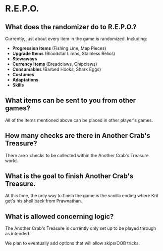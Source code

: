 # R.E.P.O.

## What does the randomizer do to R.E.P.O.?

Currently, just about every item in the game is randomized.
Including:

- **Progression Items** (Fishing Line, Map Pieces)
- **Upgrade Items** (Bloodstar Limbs, Stainless Relics)
- **Stowaways**
- **Currency Items** (Breadclaws, Chipclaws)
- **Consumables** (Barbed Hooks, Shark Eggs)
- **Costumes**
- **Adaptations**
- **Skills**

## What items can be sent to you from other games?

All of the items mentioned above can be placed in other player's games.

## How many checks are there in Another Crab's Treasure?

There are x checks to be collected within the Another Crab's Treasure world.

## What is the goal to finish Another Crab's Treasure.

At this time, the only way to finish the game is the vanilla ending where Kril get's his shell back from Prawnathan.

## What is allowed concerning logic?

The Another Crab's Treasure is currently only set up to be played through as intended.

We plan to eventually add options that will allow skips/OOB tricks.